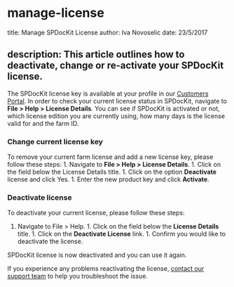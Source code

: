 # manage-license

title: Manage SPDocKit License author: Iva Novoselic date: 23/5/2017

## description: This article outlines how to deactivate, change or re-activate your SPDocKit license.

The SPDocKit license key is available at your profile in our [Customers Portal](https://my.syskit.com). In order to check your current license status in SPDocKit, navigate to **File &gt; Help &gt; License Details**. You can see if SPDocKit is activated or not, which license edition you are currently using, how many days is the license valid for and the farm ID.

### Change current license key

To remove your current farm license and add a new license key, please follow these steps: 1. Navigate to **File &gt; Help &gt; License Details**. 1. Click on the field below the License Details title. 1. Click on the option **Deactivate** license and click Yes. 1. Enter the new product key and click **Activate**.

### Deactivate license

To deactivate your current license, please follow these steps:  
1. Navigate to File &gt; Help. 1. Click on the field below the **License Details** title. 1. Click on the **Deactivate License** link. 1. Confirm you would like to deactivate the license.

SPDocKit license is now deactivated and you can use it again.

If you experience any problems reactivating the license, [contact our support team](https://www.syskit.com/company/contact-us/) to help you troubleshoot the issue.

